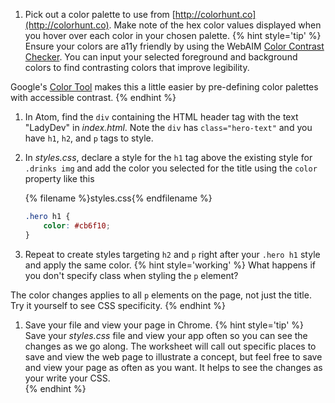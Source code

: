 1. Pick out a color palette to use from [http://colorhunt.co](http://colorhunt.co). Make note of the hex color values displayed when you hover over each color in your chosen palette. 
    {% hint style='tip' %}
Ensure your colors are a11y friendly by using the WebAIM [Color Contrast Checker](https://webaim.org/resources/contrastchecker/). You can input your selected foreground and background colors to find contrasting colors that improve legibility.

Google's [Color Tool](https://material.io/color/) makes this a little easier by pre-defining color palettes with accessible contrast.
    {% endhint %}

1. In Atom, find the `div` containing the HTML header tag with the text "LadyDev" in _index.html_. Note the `div` has `class="hero-text"` and you have `h1`, `h2`, and `p` tags to style.

1. In _styles.css_, declare a style for the `h1` tag above the existing style for `.drinks img` and add the color you selected for the title using the `color` property like this
    
    {% filename %}styles.css{% endfilename %}
    ```css
    .hero h1 {
        color: #cb6f10;
    }
    ```

1. Repeat to create styles targeting `h2` and `p` right after your `.hero h1` style and apply the same color.
    {% hint style='working' %}
What happens if you don't specify class when styling the `p` element? 

The color changes applies to all `p` elements on the page, not just the title. Try it yourself to see CSS specificity.
    {% endhint %}

1. Save your file and view your page in Chrome.
    {% hint style='tip' %}
Save your _styles.css_ file and view your app often so you can see the changes as we go along. The worksheet will call out specific places to save and view the web page to illustrate a concept, but feel free to save and view your page as often as you want. It helps to see the changes as your write your CSS.   
    {% endhint %}
